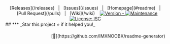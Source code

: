 
<div align="center">
[Releases](/releases)&nbsp;&nbsp;&nbsp;|&nbsp;&nbsp;&nbsp;[Issues](/issues)&nbsp;&nbsp;&nbsp;|&nbsp;&nbsp;&nbsp;[Homepage](#readme)&nbsp;&nbsp;&nbsp;|&nbsp;&nbsp;&nbsp;[Pull Request](/pulls)&nbsp;&nbsp;&nbsp;|&nbsp;&nbsp;&nbsp;[Wiki](/wiki)&nbsp;&nbsp;&nbsp;

<a href="" title="">
    <img src="https://img.shields.io/badge/version--blue.svg?style=for-the-badge&logo=appveyor" alt="Version - ">
</a>
<a href="" title="">
    <img src="https://img.shields.io/badge/documentation-yes-brightgreen.svg?style=for-the-badge" alt="Maintenance">
</a>
<a href="LICENSE.md" target="_blank">
    <img alt="License: ISC" src="https://img.shields.io/github/license/?style=for-the-badge" />
</a>
</div>
    ## 
***
_Star this project ⭐️ if it helped you!_<p align="right">[💎](https://github.com/IMXNOOBX/readme-generator)</p>
    
